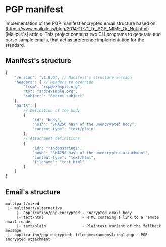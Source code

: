 # PGP manifest

Implementation of the PGP manifest encrypted email structure based on
(https://www.mailpile.is/blog/2014-11-21_To_PGP_MIME_Or_Not.html)[Mailpile's]
article. This project contains two CLI programs to generate and parse sample
emails, that act as areference implementation for the standard.

## Manifest's structure

```js
{
    "version": "v1.0.0", // Manifest's structure version
    "headers": { // Headers to override
        "from": "rcp@example.org",
        "to": "snd@example.org",
        "subject": "Secret subject"
    },
    "parts": [
        // Definition of the body
        {
            "id": "body",
            "hash": "SHA256 hash of the unencrypted body",
            "content-type": "text/plain"
        },
        // Attachment definitions
        {
            "id": "randomstring1",
            "hash": "SHA256 hash of the unencrypted attachment",
            "content-type": "text/html",
            "filename": "test.html"
        }
    ]
}
```

## Email's structure

```
multipart/mixed
 |- multipart/alternative
     |- application/pgp-encrypted - Encrypted email body 
     |- text/html                 - HTML containg a link to a remote email reader
     |- text/plain                - Plaintext variant of the fallback message
 |- application/pgp-encrypted; filename=randomstring1.pgp - PGP-encrypted attachment
```